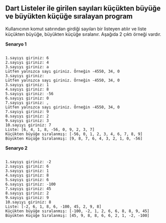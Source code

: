 ## Dart Listeler ile girilen sayıları küçükten büyüğe ve büyükten küçüğe sıralayan program

Kullanıcının komut satırından girdiği sayıları bir listeyen atılır ve liste küçükten büyüğe, büyükten küçüğe sıralanır.
Aşağıda 2 çıktı örneği vardır.

**Senaryo 1**

```

1.sayıyı giriniz: 6
2.sayıyı giriniz: 4
3.sayıyı giriniz: a
Lütfen yalnızca sayı giriniz. Örneğin -4550, 34, 0
3.sayıyı giriniz:
Lütfen yalnızca sayı giriniz. Örneğin -4550, 34, 0
3.sayıyı giriniz: 1
4.sayıyı giriniz: 8
5.sayıyı giriniz: -56
6.sayıyı giriniz: 0
7.sayıyı giriniz: ,
Lütfen yalnızca sayı giriniz. Örneğin -4550, 34, 0
7.sayıyı giriniz: 9
8.sayıyı giriniz: 2
9.sayıyı giriniz: 3
10.sayıyı giriniz: 7
Liste: [6, 4, 1, 8, -56, 0, 9, 2, 3, 7]
Küçükten büyüğe sıralanmış: [-56, 0, 1, 2, 3, 4, 6, 7, 8, 9]
Büyükten Küçüğe Sıralanmış: [9, 8, 7, 6, 4, 3, 2, 1, 0, -56]

```

**Senaryo 2**

```

1.sayıyı giriniz: -2
2.sayıyı giriniz: 6
3.sayıyı giriniz: 1
4.sayıyı giriniz: 8
5.sayıyı giriniz: 6
6.sayıyı giriniz: -100
7.sayıyı giriniz: 45
8.sayıyı giriniz: 2
9.sayıyı giriniz: 9
10.sayıyı giriniz: 8
Liste: [-2, 6, 1, 8, 6, -100, 45, 2, 9, 8]
Küçükten büyüğe sıralanmış: [-100, -2, 1, 2, 6, 6, 8, 8, 9, 45]
Büyükten Küçüğe Sıralanmış: [45, 9, 8, 8, 6, 6, 2, 1, -2, -100]

```
